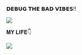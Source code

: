 𝗗𝗘𝗕𝗨𝗚 𝗧𝗛𝗘 𝗕𝗔𝗗 𝗩𝗜𝗕𝗘𝗦!!
<p><img aling="center"src="https://user-images.githubusercontent.com/49580304/110318584-81067880-7fc2-11eb-8391-152d308e7f2b.gif"/></p>
𝐌𝐘 𝐋𝐈𝐅𝐄👇
<p><img aling="center"src="https://i2.wp.com/i.giphy.com/media/11ZSwQNWba4YF2/giphy-downsized.gif?w=770&ssl=1"/></p>

